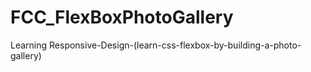 # FCC_FlexBoxPhotoGallery
Learning Responsive-Design-(learn-css-flexbox-by-building-a-photo-gallery)
